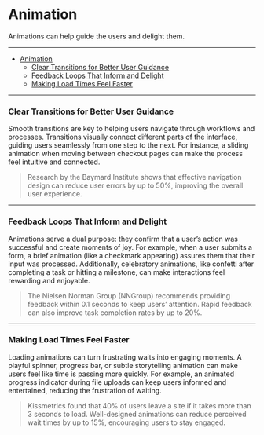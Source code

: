 # Animation
Animations can help guide the users and delight them.

---

- [Animation](#animation)
    - [Clear Transitions for Better User Guidance](#clear-transitions-for-better-user-guidance)
    - [Feedback Loops That Inform and Delight](#feedback-loops-that-inform-and-delight)
    - [Making Load Times Feel Faster](#making-load-times-feel-faster)


---

### Clear Transitions for Better User Guidance

Smooth transitions are key to helping users navigate through workflows and processes. Transitions visually connect different parts of the interface, guiding users seamlessly from one step to the next. For instance, a sliding animation when moving between checkout pages can make the process feel intuitive and connected.

> Research by the Baymard Institute shows that effective navigation design can reduce user errors by up to 50%, improving the overall user experience.

---

### Feedback Loops That Inform and Delight

Animations serve a dual purpose: they confirm that a user’s action was successful and create moments of joy. For example, when a user submits a form, a brief animation (like a checkmark appearing) assures them that their input was processed. Additionally, celebratory animations, like confetti after completing a task or hitting a milestone, can make interactions feel rewarding and enjoyable.

> The Nielsen Norman Group (NNGroup) recommends providing feedback within 0.1 seconds to keep users’ attention. Rapid feedback can also improve task completion rates by up to 20%.

---

### Making Load Times Feel Faster

Loading animations can turn frustrating waits into engaging moments. A playful spinner, progress bar, or subtle storytelling animation can make users feel like time is passing more quickly. For example, an animated progress indicator during file uploads can keep users informed and entertained, reducing the frustration of waiting.

> Kissmetrics found that 40% of users leave a site if it takes more than 3 seconds to load. Well-designed animations can reduce perceived wait times by up to 15%, encouraging users to stay engaged.